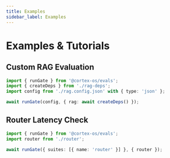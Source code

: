 ```yaml
---
title: Examples
sidebar_label: Examples
---
```


# Examples & Tutorials

## Custom RAG Evaluation

```ts
import { runGate } from '@cortex-os/evals';
import { createDeps } from './rag-deps';
import config from './rag.config.json' with { type: 'json' };

await runGate(config, { rag: await createDeps() });
```

## Router Latency Check

```ts
import { runGate } from '@cortex-os/evals';
import router from './router';

await runGate({ suites: [{ name: 'router' }] }, { router });

```
